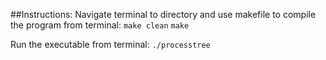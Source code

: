 ##Instructions:
Navigate terminal to directory and use makefile to compile the program from terminal:
`make clean`
`make`

Run the executable from terminal:
`./processtree`